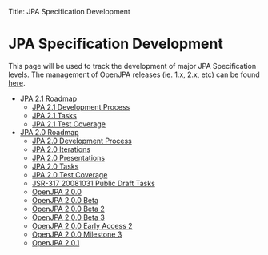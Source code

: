 Title: JPA Specification Development


<a name="JPASpecifcationDevelopment"></a>


# JPA Specification Development

This page will be used to track the development of major JPA Specification levels.  The
management of OpenJPA releases (ie. 1.x, 2.x, etc) can be found [here](release-management.html).

<UL>
<LI><A href="jpa-2.1-roadmap.html" title="JPA 2.1 Roadmap">JPA 2.1 Roadmap</A>
 <UL>
 <LI><A href="jpa-2.1-development-process.html" title="JPA 2.1 Development Process">JPA 2.1 Development Process</A></LI>
 <LI><A href="jpa-2.1-tasks.html" title="JPA 2.1 Tasks">JPA 2.1 Tasks</A></LI>
 <LI><A href="jpa-2.1-test-coverage.html" title="JPA 2.1 Test Coverage">JPA 2.1 Test Coverage</A></LI>
</UL></LI>
<LI><A href="jpa-2.0-roadmap.html" title="JPA 2.0 Roadmap">JPA 2.0 Roadmap</A>
 <UL>
 <LI><A href="jpa-2.0-development-process.html" title="JPA 2.0 Development Process">JPA 2.0 Development Process</A></LI>
 <LI><A href="jpa-2.0-iterations.html" title="JPA 2.0 Iterations">JPA 2.0 Iterations</A></LI>
 <LI><A href="jpa-2.0-presentations.html" title="JPA 2.0 Presentations">JPA 2.0 Presentations</A></LI>
 <LI><A href="jpa-2.0-tasks.html" title="JPA 2.0 Tasks">JPA 2.0 Tasks</A></LI>
 <LI><A href="jpa-2.0-test-coverage.html" title="JPA 2.0 Test Coverage">JPA 2.0 Test Coverage</A></LI>
 <LI><A href="jsr-317-20081031-public-draft-tasks.html" title="JSR-317 20081031 Public Draft Tasks">JSR-317 20081031 Public Draft Tasks</A></LI>
 <LI><A href="openjpa-2.0.0.html" title="OpenJPA 2.0.0">OpenJPA 2.0.0</A></LI>
 <LI><A href="openjpa-2.0.0-beta.html" title="OpenJPA 2.0.0 Beta">OpenJPA 2.0.0 Beta</A></LI>
 <LI><A href="openjpa-2.0.0-beta-2.html" title="OpenJPA 2.0.0 Beta 2">OpenJPA 2.0.0 Beta 2</A></LI>
 <LI><A href="openjpa-2.0.0-beta-3.html" title="OpenJPA 2.0.0 Beta 3">OpenJPA 2.0.0 Beta 3</A></LI>
 <LI><A href="openjpa-2.0.0-early-access-2.html" title="OpenJPA 2.0.0 Early Access 2">OpenJPA 2.0.0 Early Access 2</A></LI>
 <LI><A href="openjpa-2.0.0-milestone-3.html" title="OpenJPA 2.0.0 Milestone 3">OpenJPA 2.0.0 Milestone 3</A></LI>
 <LI><A href="openjpa-2.0.1.html" title="OpenJPA 2.0.1">OpenJPA 2.0.1</A></LI>
 </UL></LI>
</UL>
